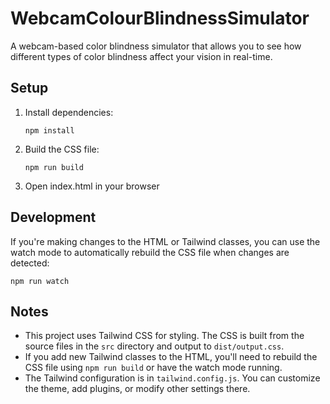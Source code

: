 # WebcamColourBlindnessSimulator

A webcam-based color blindness simulator that allows you to see how different types of color blindness affect your vision in real-time.

## Setup

1. Install dependencies:
   ```
   npm install
   ```

2. Build the CSS file:
   ```
   npm run build
   ```

3. Open index.html in your browser

## Development

If you're making changes to the HTML or Tailwind classes, you can use the watch mode to automatically rebuild the CSS file when changes are detected:

```
npm run watch
```

## Notes

- This project uses Tailwind CSS for styling. The CSS is built from the source files in the `src` directory and output to `dist/output.css`.
- If you add new Tailwind classes to the HTML, you'll need to rebuild the CSS file using `npm run build` or have the watch mode running.
- The Tailwind configuration is in `tailwind.config.js`. You can customize the theme, add plugins, or modify other settings there.
